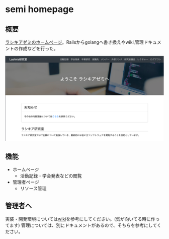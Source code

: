 # semi homepage

## 概要

[ラシキアゼミのホームページ](http://www.lanet.sist.chukyo-u.ac.jp/)。Railsからgolangへ書き換えやwiki,管理ドキュメントの作成などを行った。

![](./img/top.png)

## 機能

- ホームページ
    - 活動記録・学会発表などの閲覧
- 管理者ページ
    - リソース管理

## 管理者へ

実装・開発環境については[wiki](https://github.com/LashkiaSemi/HomePage/wiki)を参考にしてください。(気が向いてる時に作ってます)
管理については、別にドキュメントがあるので、そちらを参考にしてください。